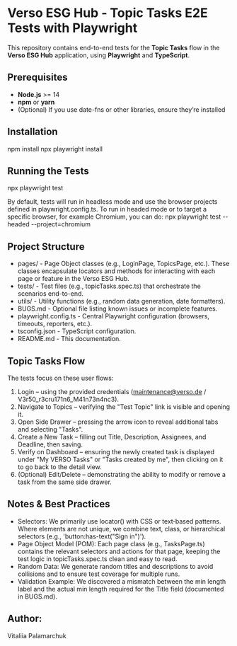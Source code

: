 # Verso ESG Hub - Topic Tasks E2E Tests with Playwright

This repository contains end-to-end tests for the **Topic Tasks** flow in the **Verso ESG Hub** application, using **Playwright** and **TypeScript**.

## Prerequisites
- **Node.js** >= 14
- **npm** or **yarn**
- (Optional) If you use date-fns or other libraries, ensure they’re installed

## Installation

npm install
npx playwright install

## Running the Tests
npx playwright test

By default, tests will run in headless mode and use the browser projects defined in playwright.config.ts.
To run in headed mode or to target a specific browser, for example Chromium, you can do:
npx playwright test --headed --project=chromium

## Project Structure
- pages/ - Page Object classes (e.g., LoginPage, TopicsPage, etc.). These classes encapsulate locators and methods for interacting with each page or feature in the Verso ESG Hub.
- tests/ - Test files (e.g., topicTasks.spec.ts) that orchestrate the scenarios end-to-end.
- utils/ - Utility functions (e.g., random data generation, date formatters).
- BUGS.md - Optional file listing known issues or incomplete features.
- playwright.config.ts - Central Playwright configuration (browsers, timeouts, reporters, etc.).
- tsconfig.json - TypeScript configuration.
- README.md - This documentation.

## Topic Tasks Flow
The tests focus on these user flows:

1. Login – using the provided credentials (maintenance@verso.de / V3r50_r3cru171n6_M41n73n4nc3).
2. Navigate to Topics – verifying the "Test Topic" link is visible and opening it.
3. Open Side Drawer – pressing the arrow icon to reveal additional tabs and selecting "Tasks".
4. Create a New Task – filling out Title, Description, Assignees, and Deadline, then saving.
5. Verify on Dashboard – ensuring the newly created task is displayed under "My VERSO Tasks" or "Tasks created by me", then clicking on it to go back to the detail view.
6. (Optional) Edit/Delete – demonstrating the ability to modify or remove a task from the same side drawer.

## Notes & Best Practices
- Selectors: We primarily use locator() with CSS or text‐based patterns. Where elements are not unique, we combine text, class, or hierarchical selectors (e.g., 'button:has-text("Sign in")').
- Page Object Model (POM): Each page class (e.g., TasksPage.ts) contains the relevant selectors and actions for that page, keeping the test logic in topicTasks.spec.ts clean and easy to read.
- Random Data: We generate random titles and descriptions to avoid collisions and to ensure test coverage for multiple runs.
- Validation Example: We discovered a mismatch between the min length label and the actual min length required for the Title field (documented in BUGS.md).

## Author:
Vitaliia Palamarchuk
